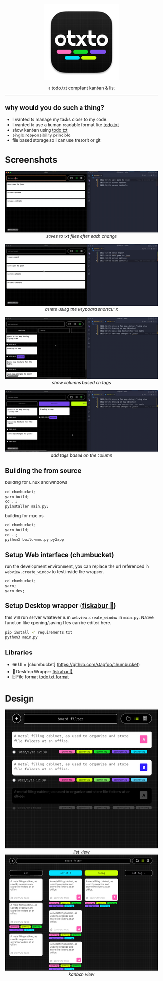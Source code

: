 <p align="center"><img width="250px" src="assets/Icon-256.png" />
</p>
<p align="center">a todo.txt compliant kanban & list</p>
<hr>

## why would you do such a thing?
- I wanted to manage my tasks close to my code.
- I wanted to use a human readable format like [todo.txt](https://github.com/todotxt/todo.txt)
- show kanban using [todo.txt](https://github.com/todotxt/todo.txt)
- [single responsibility principle](https://en.wikipedia.org/wiki/Single-responsibility_principle)
- file based storage so I can use tresorit or git

# Screenshots

<p align="center">
<img src=".readme/2022-12-28 18.12.51.gif" />
<i>saves to txt files after each change</i>
 <br /> <br />
<img src=".readme/2022-12-28 18.14.08.gif" />
<i>delete using the keyboard shortcut x</i>
 <br /> <br />
<img src=".readme/2022-12-28 18.18.53.gif" />
<i>show columns based on tags</i>
 <br /> <br />
<img src=".readme/2022-12-28 18.19.19.gif" />
<i>add tags based on the column</i>
</p>

## Building the from source
building for Linux and windows
```
cd chumbucket;
yarn build;
cd ..;
pyinstaller main.py;
```
building for mac os
```
cd chumbucket;
yarn build;
cd ..;
python3 build-mac.py py2app
```

## Setup Web interface ([chumbucket](https://github.com/stagfoo/chumbucket))
run the development environment, you can replace the url referenced in `webview.create_window` to test inside the wrapper.
```
cd chumbucket;
yarn;
yarn dev;
```

## Setup Desktop wrapper ([fiskabur 🐡](https://github.com/stagfoo/fiskabur))
this will run server whatever is in `webview.create_window` in `main.py`. Native function like opening/saving files can be edited here.

```bash
pip install -r requirements.txt 
python3 main.py
```

## Libraries
- 🖼️ UI = [chumbucket] (https://github.com/stagfoo/chumbucket)
- 🍱 Desktop Wrapper [fiskabur 🐡](https://github.com/stagfoo/fiskabur)
- 🗄️ File format [todo.txt format](https://github.com/todotxt/todo.txt)


# Design

<p align="center">
<img src=".readme/design1.png" /><br />
<i>list view</i>
  <br />
  <img src=".readme/design2.png" /><br />
<i>kanban view</i>
</p>


<!-- # alternate Human Readable File Formats might use
- https://toml.io/en/
- https://pypi.org/project/tinydb/ -->

